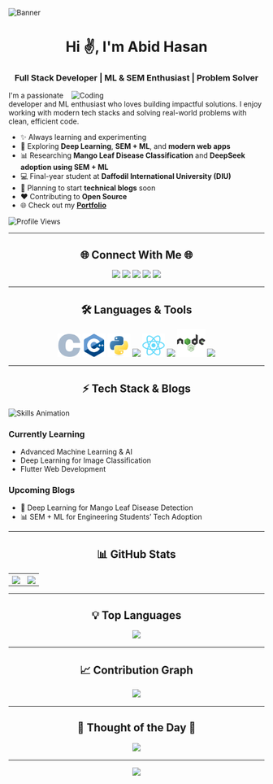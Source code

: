 <!-- Banner -->
![Banner](https://qrangers.com/wp-content/uploads/2021/09/Banner-Introduction-to-3D-Animation.png)

<!-- Header Section -->
<h1 align="center">Hi ✌️, I'm Abid Hasan</h1>
<h3 align="center">Full Stack Developer | ML & SEM Enthusiast | Problem Solver</h3>

<!-- Coding GIF -->
<img align="right" alt="Coding" width="380" src="https://camo.githubusercontent.com/2366b34bb903c09617990fb5fff4622f3e941349e846ddb7e73df872a9d21233/68747470733a2f2f63646e2e6472696262626c652e636f6d2f75736572732f3733303730332f73637265656e73686f74732f363538313234332f6176656e746f2e676966" />

<!-- Intro -->
<p align="left">
I'm a passionate developer and ML enthusiast who loves building impactful solutions. I enjoy working with modern tech stacks and solving real-world problems with clean, efficient code.
</p>

- ✨ Always learning and experimenting  
- 🌱 Exploring **Deep Learning**, **SEM + ML**, and **modern web apps**  
- 📊 Researching **Mango Leaf Disease Classification** and **DeepSeek adoption using SEM + ML**  
- 💻 Final-year student at **Daffodil International University (DIU)**  
- 📝 Planning to start **technical blogs** soon  
- ❤️ Contributing to **Open Source**  
- 🌐 Check out my **[Portfolio](https://your-portfolio-link.com)**

<!-- Profile Views Badge -->
<p align="left">
  <img src="https://komarev.com/ghpvc/?username=MMABIDHASSAN&label=Profile%20views&color=ff4b82&style=for-the-badge" alt="Profile Views" />
</p>

---

<!-- Social Media Section -->
<h2 align="center">🌐 Connect With Me 🌐</h2>
<p align="center">
<a href="mailto:mmabidhassanshawon@email.com" target="_blank"><img src="./gmail.png" width=45 /></a>
<a href="https://x.com/abid__hasan" target="_blank"><img src="./twitter.png" width=45 /></a>
<a href="https://www.instagram.com/abidhasan" target="_blank"><img src="./instagram.png" width=45 /></a>
<a href="https://github.com/MMABIDHASSAN" target="_blank"><img src="./github.png" width=45 /></a>
<a href="https://www.linkedin.com/in/abid-hasan" target="_blank"><img src="./linkedin.png" width=45 /></a>
</p>

---

<!-- Languages & Tools -->
<h2 align="center">🛠️ Languages & Tools</h2>
<p align="center">
  <a href="https://www.cprogramming.com/" target="_blank"><img src="https://raw.githubusercontent.com/devicons/devicon/master/icons/c/c-original.svg" width="45" /></a>
  <a href="https://www.w3schools.com/cpp/" target="_blank"><img src="https://raw.githubusercontent.com/devicons/devicon/master/icons/cplusplus/cplusplus-original.svg" width="45" /></a>
  <a href="https://www.python.org" target="_blank"><img src="https://raw.githubusercontent.com/devicons/devicon/master/icons/python/python-original.svg" width="45" /></a>
  <a href="https://www.djangoproject.com/" target="_blank"><img src="https://cdn.jsdelivr.net/gh/devicons/devicon@latest/icons/django/django-plain.svg" width="45" /></a>
  <a href="https://reactjs.org/" target="_blank"><img src="https://raw.githubusercontent.com/devicons/devicon/master/icons/react/react-original.svg" width="45" /></a>
  <a href="https://firebase.google.com/" target="_blank"><img src="https://www.vectorlogo.zone/logos/firebase/firebase-icon.svg" width="45" /></a>
  <a href="https://nodejs.org/" target="_blank"><img src="https://raw.githubusercontent.com/devicons/devicon/master/icons/nodejs/nodejs-original-wordmark.svg" width="55" /></a>
  <a href="https://flutter.dev/" target="_blank"><img src="https://cdn.jsdelivr.net/gh/devicons/devicon/icons/flutter/flutter-original.svg" width="45" /></a>
</p>

---

<!-- Tech Stack Animation -->
<h2 align="center">⚡ Tech Stack & Blogs</h2>
<picture>
  <source media="(prefers-color-scheme: dark)" srcset="./Skills_Animation_Dark.gif">
  <source media="(prefers-color-scheme: light)" srcset="./Skills_Animation_White.gif">
  <img align="center" alt="Skills Animation" src="./Skills_Animation_White.gif">
</picture>

<h3 align="left">Currently Learning</h3>
<ul>
  <li>Advanced Machine Learning & AI</li>
  <li>Deep Learning for Image Classification</li>
  <li>Flutter Web Development</li>
</ul>

<h3 align="left">Upcoming Blogs</h3>
<ul>
  <li>🧠 Deep Learning for Mango Leaf Disease Detection</li>
  <li>📊 SEM + ML for Engineering Students’ Tech Adoption</li>
</ul>

---

<!-- GitHub Stats -->
<h2 align="center">📊 GitHub Stats</h2>
<table width="100%">
  <tr>
    <td width="50%">
      <img align="center" src="https://github-readme-stats.vercel.app/api?username=MMABIDHASSAN&show_icons=true&theme=radical&bg_color=0,000000,441350&title_color=ff4b82&text_color=ffffff&hide=prs,issues,contribs" />
    </td>
    <td width="50%">
      <img align="center" src="https://streak-stats.demolab.com?user=MMABIDHASSAN&theme=radical&background=0,000000,441350&fire=ffeb95&ring=ffeb95&sideNums=ffffff&dates=ff4b82" />
    </td>
  </tr>
</table>

---

<!-- Top Languages -->
<h2 align="center">💡 Top Languages</h2>
<p align="center">
  <img src="https://github-readme-stats.vercel.app/api/top-langs?username=MMABIDHASSAN&show_icons=true&locale=en&layout=compact&theme=radical&bg_color=0,000000,441350&title_color=ff4b82&text_color=ffffff" />
</p>

---

<!-- Contribution Graph -->
<h2 align="center">📈 Contribution Graph</h2>
<p align="center">
  <img src="https://github-readme-activity-graph.vercel.app/graph?username=MMABIDHASSAN&bg_color=220a28&color=ffffff&line=ff4b82&point=ffeb95&area=true&hide_border=false" />
</p>

---

<!-- Thought of the Day -->
<h2 align="center">🌟 Thought of the Day 🌟</h2>
<p align="center">
    <img src="https://readme-daily-quotes.vercel.app/api?author=Albert%20Einstein&quote=Life%20is%20like%20riding%20a%20bicycle.%20To%20keep%20your%20balance%2C%20you%20must%20keep%20moving.&theme=dark&bg_color=220a28&author_color=ffeb95&accent_color=ff4b82">
</p>

---

<!-- Footer -->
<p align="center">
  <img src="https://capsule-render.vercel.app/api?type=waving&color=0:441350,100:ff4b82&height=70&section=footer"/>
</p>
